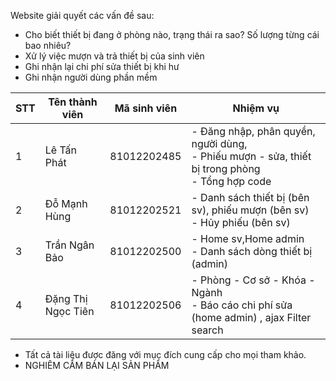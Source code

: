 Website giải quyết các vấn đề sau:
+ Cho biết thiết bị đang ở phòng nào, trạng thái ra sao? Số lượng từng cái bao nhiêu?
+ Xử lý việc mượn và trả thiết bị của sinh viên
+ Ghi nhận lại chi phí sửa thiết bị khi hư
+ Ghi nhận người dùng phần mềm

| STT | Tên thành viên   | Mã sinh viên | Nhiệm vụ                                                                                                                              |
| --- | ---------------- | ------------ | ------------------------------------------------------------------------------------------------------------------------------------- |
| 1   | Lê Tấn Phát | 81012202485  | - Đăng nhập, phân quyền, người dùng, <br> - Phiếu mượn - sửa, thiết bị trong phòng <br> - Tổng hợp code   |
| 2   | Đỗ Mạnh Hùng      | 81012202521  | - Danh sách thiết bị (bên sv), phiếu mượn (bên sv) <br> - Hủy phiếu (bên sv) |
| 3   | Trần Ngân Bảo    | 81012202500  | - Home sv,Home admin <br> - Danh sách dòng thiết bị (admin)              |
| 4   | Đặng Thị Ngọc Tiên | 81012202506  | - Phòng - Cơ sở - Khóa - Ngành <br> - Báo cáo chi phí sửa (home admin) , ajax Filter search    |

- Tất cả tài liệu được đăng với mục đích cung cấp cho mọi tham khảo.
- NGHIÊM CẤM BÁN LẠI SẢN PHẨM
